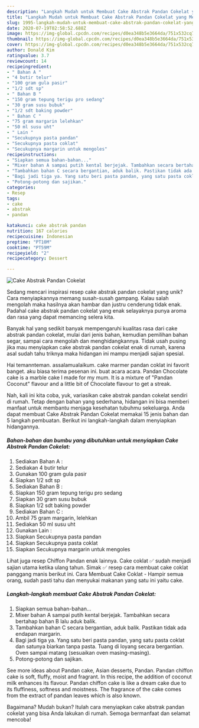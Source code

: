 ```yaml
---
description: "Langkah Mudah untuk Membuat Cake Abstrak Pandan Cokelat yang Menggugah Selera"
title: "Langkah Mudah untuk Membuat Cake Abstrak Pandan Cokelat yang Menggugah Selera"
slug: 1995-langkah-mudah-untuk-membuat-cake-abstrak-pandan-cokelat-yang-menggugah-selera
date: 2020-07-19T02:58:52.688Z
image: https://img-global.cpcdn.com/recipes/d0ea348b5e3664da/751x532cq70/cake-abstrak-pandan-cokelat-foto-resep-utama.jpg
thumbnail: https://img-global.cpcdn.com/recipes/d0ea348b5e3664da/751x532cq70/cake-abstrak-pandan-cokelat-foto-resep-utama.jpg
cover: https://img-global.cpcdn.com/recipes/d0ea348b5e3664da/751x532cq70/cake-abstrak-pandan-cokelat-foto-resep-utama.jpg
author: Donald Kim
ratingvalue: 3.7
reviewcount: 14
recipeingredient:
- " Bahan A "
- "4 butir telur"
- "100 gram gula pasir"
- "1/2 sdt sp"
- " Bahan B "
- "150 gram tepung terigu pro sedang"
- "30 gram susu bubuk"
- "1/2 sdt baking powder"
- " Bahan C "
- "75 gram margarin lelehkan"
- "50 ml susu uht"
- " Lain "
- "Secukupnya pasta pandan"
- "Secukupnya pasta coklat"
- "Secukupnya margarin untuk mengoles"
recipeinstructions:
- "Siapkan semua bahan-bahan..."
- "Mixer bahan A sampai putih kental berjejak. Tambahkan secara bertahap bahan B lalu aduk balik."
- "Tambahkan bahan C secara bergantian, aduk balik. Pastikan tidak ada endapan margarin."
- "Bagi jadi tiga ya. Yang satu beri pasta pandan, yang satu pasta coklat dan satunya biarkan tanpa pasta. Tuang di loyang secara bergantian. Oven sampai matang (sesuaikan oven masing-masing)."
- "Potong-potong dan sajikan."
categories:
- Resep
tags:
- cake
- abstrak
- pandan

katakunci: cake abstrak pandan 
nutrition: 167 calories
recipecuisine: Indonesian
preptime: "PT10M"
cooktime: "PT59M"
recipeyield: "2"
recipecategory: Dessert

---
```



![Cake Abstrak Pandan Cokelat](https://img-global.cpcdn.com/recipes/d0ea348b5e3664da/751x532cq70/cake-abstrak-pandan-cokelat-foto-resep-utama.jpg)

Sedang mencari inspirasi resep cake abstrak pandan cokelat yang unik? Cara menyiapkannya memang susah-susah gampang. Kalau salah mengolah maka hasilnya akan hambar dan justru cenderung tidak enak. Padahal cake abstrak pandan cokelat yang enak selayaknya punya aroma dan rasa yang dapat memancing selera kita.

Banyak hal yang sedikit banyak mempengaruhi kualitas rasa dari cake abstrak pandan cokelat, mulai dari jenis bahan, kemudian pemilihan bahan segar, sampai cara mengolah dan menghidangkannya. Tidak usah pusing jika mau menyiapkan cake abstrak pandan cokelat enak di rumah, karena asal sudah tahu triknya maka hidangan ini mampu menjadi sajian spesial.

Hai temannteman. assalamualaikum. cake marmer pandan coklat ini favorit banget. aku biasa terima pesenan ini. buat acara acara. Pandan Chocolate cake is a marble cake I made for my mum. It is a mixture of &#34;Pandan Coconut&#34; flavour and a little bit of Chocolate flavour to get a streak.


Nah, kali ini kita coba, yuk, variasikan cake abstrak pandan cokelat sendiri di rumah. Tetap dengan bahan yang sederhana, hidangan ini bisa memberi manfaat untuk membantu menjaga kesehatan tubuhmu sekeluarga. Anda dapat membuat Cake Abstrak Pandan Cokelat memakai 15 jenis bahan dan 5 langkah pembuatan. Berikut ini langkah-langkah dalam menyiapkan hidangannya.

<!--inarticleads1-->

##### Bahan-bahan dan bumbu yang dibutuhkan untuk menyiapkan Cake Abstrak Pandan Cokelat:

1. Sediakan  Bahan A :
1. Sediakan 4 butir telur
1. Gunakan 100 gram gula pasir
1. Siapkan 1/2 sdt sp
1. Sediakan  Bahan B :
1. Siapkan 150 gram tepung terigu pro sedang
1. Siapkan 30 gram susu bubuk
1. Siapkan 1/2 sdt baking powder
1. Sediakan  Bahan C :
1. Ambil 75 gram margarin, lelehkan
1. Sediakan 50 ml susu uht
1. Gunakan  Lain :
1. Siapkan Secukupnya pasta pandan
1. Siapkan Secukupnya pasta coklat
1. Siapkan Secukupnya margarin untuk mengoles


Lihat juga resep Chiffon Pandan enak lainnya. Cake coklat ✅ sudah menjadi sajian utama ketika ulang tahun. Simak ✅ resep cara membuat cake coklat panggang manis berikut ini. Cara Membuat Cake Coklat - Hampir semua orang, sudah pasti tahu dan menyukai makanan yang satu ini yaitu cake. 

<!--inarticleads2-->

##### Langkah-langkah membuat Cake Abstrak Pandan Cokelat:

1. Siapkan semua bahan-bahan...
1. Mixer bahan A sampai putih kental berjejak. Tambahkan secara bertahap bahan B lalu aduk balik.
1. Tambahkan bahan C secara bergantian, aduk balik. Pastikan tidak ada endapan margarin.
1. Bagi jadi tiga ya. Yang satu beri pasta pandan, yang satu pasta coklat dan satunya biarkan tanpa pasta. Tuang di loyang secara bergantian. Oven sampai matang (sesuaikan oven masing-masing).
1. Potong-potong dan sajikan.


See more ideas about Pandan cake, Asian desserts, Pandan. Pandan chiffon cake is soft, fluffy, moist and fragrant. In this recipe, the addition of coconut milk enhances its flavour. Pandan chiffon cake is like a dream cake due to its fluffiness, softness and moistness. The fragrance of the cake comes from the extract of pandan leaves which is also known. 

Bagaimana? Mudah bukan? Itulah cara menyiapkan cake abstrak pandan cokelat yang bisa Anda lakukan di rumah. Semoga bermanfaat dan selamat mencoba!
